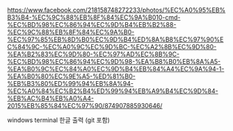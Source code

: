 https://www.facebook.com/218158748272233/photos/%EC%A0%95%EB%B3%B4-%EC%9C%88%EB%8F%84%EC%9A%B010-cmd-%EC%BD%98%EC%86%94%EC%9D%B4%EB%B2%88-%EC%9C%88%EB%8F%84%EC%9A%B0-%EC%97%85%EB%8D%B0%EC%9D%B4%ED%8A%B8%EC%97%90%EC%84%9C-%EC%A0%9C%EC%9D%BC-%EC%A2%8B%EC%9D%80-%EA%B2%83%EC%9D%80-%EC%97%AD%EC%8B%9C-%EC%BD%98%EC%86%94%EC%9D%98-%EA%B8%B0%EB%8A%A5-%EA%B0%9C%EC%84%A0%EC%9D%B4%EB%84%A4%EC%9A%94-1-%EA%B0%80%EC%9E%A5-%ED%81%B0-%EB%B3%80%ED%99%94%EB%8A%94-%EC%A0%84%EC%B2%B4%ED%99%94%EB%A9%B4%EC%9D%84-%EB%AC%B4%EB%A0%A4-2015%EB%85%84%EC%97%90/874907885930646/


windows terminal 한글 출력 (git 포함)